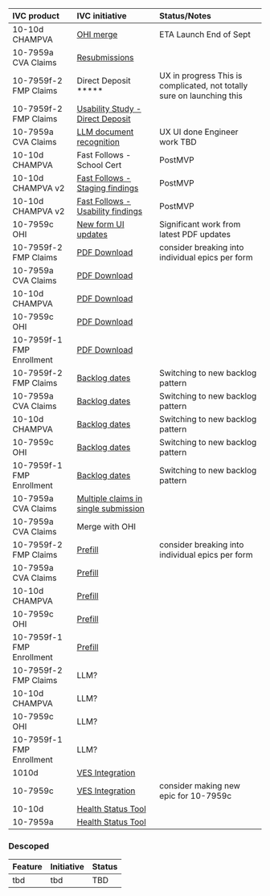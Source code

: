 
| IVC product | IVC initiative | Status/Notes |
| :---- | :---- | :---- |
| 10-10d CHAMPVA | [OHI merge](https://github.com/department-of-veterans-affairs/va.gov-team/issues/108238) | ETA Launch End of Sept |
| 10-7959a CVA Claims | [Resubmissions](https://github.com/department-of-veterans-affairs/va.gov-team/issues/112008) |  |
| 10-7959f-2 FMP Claims | Direct Deposit \*\*\*\*\* | UX in progress This is complicated, not totally sure on launching this |
| 10-7959f-2 FMP Claims | [Usability Study \- Direct Deposit](https://github.com/department-of-veterans-affairs/va.gov-team/issues/121341) |  |
| 10-7959a CVA Claims | [LLM document recognition](https://github.com/department-of-veterans-affairs/va.gov-team/issues/111920) | UX UI done Engineer work TBD |
| 10-10d CHAMPVA | Fast Follows \- School Cert | PostMVP |
| 10-10d CHAMPVA v2 | [Fast Follows \- Staging findings](https://github.com/department-of-veterans-affairs/va.gov-team/issues/118469) | PostMVP |
| 10-10d CHAMPVA v2 | [Fast Follows \- Usability findings](https://github.com/department-of-veterans-affairs/va.gov-team/issues/115210) | PostMVP |
| 10-7959c OHI | [New form UI updates](https://github.com/department-of-veterans-affairs/va.gov-team/issues/102719) | Significant work from latest PDF updates |
| 10-7959f-2 FMP Claims | [PDF Download](https://github.com/department-of-veterans-affairs/va.gov-team/issues/97521) | consider breaking into individual epics per form |
| 10-7959a CVA Claims | [PDF Download](https://github.com/department-of-veterans-affairs/va.gov-team/issues/97521) |  |
| 10-10d CHAMPVA | [PDF Download](https://github.com/department-of-veterans-affairs/va.gov-team/issues/97521) |  |
| 10-7959c OHI | [PDF Download](https://github.com/department-of-veterans-affairs/va.gov-team/issues/97521) |  |
| 10-7959f-1 FMP Enrollment | [PDF Download](https://github.com/department-of-veterans-affairs/va.gov-team/issues/97521) |  |
| 10-7959f-2 FMP Claims | [Backlog dates](https://github.com/department-of-veterans-affairs/va.gov-team/issues/117758) | Switching to new backlog pattern |
| 10-7959a CVA Claims | [Backlog dates](https://github.com/department-of-veterans-affairs/va.gov-team/issues/117758) | Switching to new backlog pattern |
| 10-10d CHAMPVA | [Backlog dates](https://github.com/department-of-veterans-affairs/va.gov-team/issues/117758) | Switching to new backlog pattern |
| 10-7959c OHI | [Backlog dates](https://github.com/department-of-veterans-affairs/va.gov-team/issues/117758) | Switching to new backlog pattern |
| 10-7959f-1 FMP Enrollment | [Backlog dates](https://github.com/department-of-veterans-affairs/va.gov-team/issues/117758) | Switching to new backlog pattern |
| 10-7959a CVA Claims | [Multiple claims in single submission](https://github.com/department-of-veterans-affairs/va.gov-team/issues/97518) |  |
| 10-7959a CVA Claims | Merge with OHI |  |
| 10-7959f-2 FMP Claims | [Prefill](https://github.com/department-of-veterans-affairs/va.gov-team/issues/97519) | consider breaking into individual epics per form |
| 10-7959a CVA Claims | [Prefill](https://github.com/department-of-veterans-affairs/va.gov-team/issues/97519) |  |
| 10-10d CHAMPVA | [Prefill](https://github.com/department-of-veterans-affairs/va.gov-team/issues/97519) |  |
| 10-7959c OHI | [Prefill](https://github.com/department-of-veterans-affairs/va.gov-team/issues/97519) |  |
| 10-7959f-1 FMP Enrollment | [Prefill](https://github.com/department-of-veterans-affairs/va.gov-team/issues/97519) |  |
| 10-7959f-2 FMP Claims | LLM? |  |
| 10-10d CHAMPVA | LLM? |  |
| 10-7959c OHI | LLM? |  |
| 10-7959f-1 FMP Enrollment | LLM? |  |
| 1010d | [VES Integration](https://github.com/department-of-veterans-affairs/va.gov-team/issues/90388) |  |
| 10-7959c | [VES Integration](https://github.com/department-of-veterans-affairs/va.gov-team/issues/90388) | consider making new epic for 10-7959c |
| 10-10d | [Health Status Tool](https://github.com/department-of-veterans-affairs/va.gov-team/issues/113818) |  |
| 10-7959a | [Health Status Tool](https://github.com/department-of-veterans-affairs/va.gov-team/issues/113818) |  |


### Descoped

| Feature    | Initiative                                      | Status                                   |
|------------|-------------------------------------------------|------------------------------------------|
| tbd | tbd | TBD |
